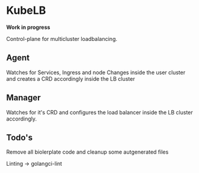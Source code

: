 # KubeLB

**Work in progress**

Control-plane for multicluster loadbalancing.

## Agent

Watches for Services, Ingress and node Changes inside the user cluster and creates a CRD accordingly inside the LB
cluster

## Manager

Watches for it's CRD and configures the load balancer inside the LB cluster accordingly.

## Todo's

Remove all biolerplate code and cleanup some autgenerated files

Linting -> golangci-lint

